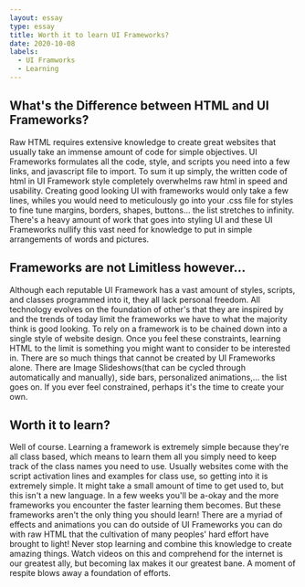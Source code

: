 ```yaml
---
layout: essay
type: essay
title: Worth it to learn UI Frameworks?
date: 2020-10-08
labels:
  - UI Framworks
  - Learning
---
```

## What's the Difference between HTML and UI Frameworks?
Raw HTML requires extensive knowledge to create great websites that usually take an immense amount of code for simple objectives. UI Frameworks formulates all the code, style, and scripts you need into a few links, and javascript file to import. To sum it up simply, the written code of html in UI Framework style completely overwhelms raw html in speed and usability. Creating good looking UI with frameworks would only take a few lines, whiles you would need to meticulously go into your .css file for styles to fine tune margins, borders, shapes, buttons... the list stretches to infinity. There's a heavy amount of work that goes into styling UI and these UI Frameworks nullify this vast need for knowledge to put in simple arrangements of words and pictures.

## Frameworks are not Limitless however...
Although each reputable UI Framework has a vast amount of styles, scripts, and classes programmed into it, they all lack personal freedom. All technology evolves on the foundation of other's that they are inspired by and the trends of today limit the frameworks we have to what the majority think is good looking. To rely on a framework is to be chained down into a single style of website design. Once you feel these constraints, learning HTML to the limit is something you might want to consider to be interested in. There are so much things that cannot be created by UI Frameworks alone. There are Image Slideshows(that can be cycled through automatically and manually), side bars, personalized animations,... the list goes on. If you ever feel constrained, perhaps it's the time to create your own.

## Worth it to learn?
Well of course. Learning a framework is extremely simple because they're all class based, which means to learn them all you simply need to keep track of the class names you need to use. Usually websites come with the script activation lines and examples for class use, so getting into it is extremely simple. It might take a small amount of time to get used to, but this isn't a new language. In a few weeks you'll be a-okay and the more frameworks you encounter the faster learning them becomes. But these frameworks aren't the only thing you should learn! There are a myriad of effects and animations you can do outside of UI Frameworks you can do with raw HTML that the cultivation of many peoples' hard effort have brought to light! Never stop learning and combine this knowledge to create amazing things. Watch videos on this and comprehend for the internet is our greatest ally, but becoming lax makes it our greatest bane. A moment of respite blows away a foundation of efforts.
